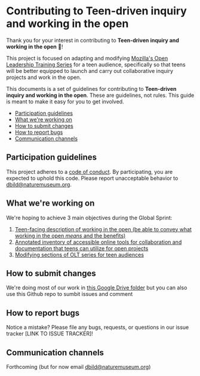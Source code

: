 # Contributing to Teen-driven inquiry and working in the open

Thank you for your interest in contributing to **Teen-driven inquiry and working in the open** :tada:! 

This project is focused on adapting and modifying [Mozilla's Open Leadership Training Series](https://mozilla.github.io/open-leadership-training-series/) for a teen audience, specifically so that teens will be better equipped to launch and carry out collaborative inquiry projects and work in the open.

This documents is a set of guidelines for contributing to **Teen-driven inquiry and working in the open**. These are guidelines, not rules. This guide is meant to make it easy for you to get involved.

* [Participation guidelines](#participation-guidelines)
* [What we're working on](#what-were-working-on)
* [How to submit changes](#how-to-submit-changes)
* [How to report bugs](#how-to-report-bugs)
* [Communication channels](#communication-channels)

## Participation guidelines

This project adheres to a [code of conduct](CODE_OF_CONDUCT.md). By participating, you are expected to uphold this code. Please report unacceptable behavior to dbild@naturemuseum.org.

## What we're working on

We're hoping to achieve 3 main objectives during the Global Sprint:

1. [Teen-facing description of working in the open (be able to convey what working in the open *means* and the benefits)](https://github.com/dbild/teen-open-leadership/issues/4) 
2. [Annotated inventory of accessible online tools for collaboration and documentation that teens can utilize for open projects](https://github.com/dbild/teen-open-leadership/issues/2)
3. [Modifying sections of OLT series for teen audiences](https://drive.google.com/drive/folders/0B4_58xQkngljbVYwbDJHcEpjbXM?usp=sharing) 


## How to submit changes

We're doing most of our work in [this Google Drive folder](https://drive.google.com/drive/folders/0B4_58xQkngljYnhfOUZ2dUludUk?usp=sharing) but you can also use this Github repo to sumbit issues and comment

## How to report bugs

Notice a mistake? Please file any bugs, requests, or questions in our issue tracker [LINK TO ISSUE TRACKER]!

## Communication channels

Forthcoming (but for now email dbild@naturemuseum.org)

